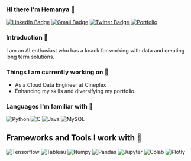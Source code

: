 ### Hi there I'm Hemanya 👋

[![LinkedIn Badge](https://img.shields.io/badge/LinkedIn-0077B5?style=for-the-badge&logo=linkedin&logoColor=white)](https://www.linkedin.com/in/hemanya-arora/)                                                           [![Gmail Badge](https://img.shields.io/badge/Gmail-D14836?style=for-the-badge&logo=gmail&logoColor=white)](mailto:hemanya5@my.yorku.ca)                                                           [![Twitter Badge](https://img.shields.io/badge/Twitter-1DA1F2?style=for-the-badge&logo=twitter&logoColor=white)](https://twitter.com/AroraHemanya)                                      [![Portfolio](https://img.shields.io/badge/Portfolio-green?style=for-the-badge&labelColor=green)](https://hemanya-arora.herokuapp.com/)


### Introduction 🚀
I am an AI enthusiast who has a knack for working with data and creating long term solutions.

### Things I am currently working on 🔭
- As a Cloud Data Engineer at Cineplex
- Enhancing my skills and diversifying my portfolio.

### Languages I'm familiar with 🤔
<div id = "badges1">
    <img src="https://img.shields.io/badge/Python-3776AB?style=for-the-badge&logo=python&logoColor=white" alt="Python"/>
    <img src="https://img.shields.io/badge/C-00599C?style=for-the-badge&logo=c&logoColor=white" alt="C"/>
    <img src="https://img.shields.io/badge/Java-ED8B00?style=for-the-badge&logo=java&logoColor=white" alt="Java"/>
    <img src="https://img.shields.io/badge/MySQL-00000F?style=for-the-badge&logo=mysql&logoColor=white" alt="MySQL"/>
</div>


## Frameworks and Tools I work with 🌱
<div id = "badges2">
    <img src="https://img.shields.io/badge/TensorFlow-FF6F00?style=for-the-badge&logo=tensorflow&logoColor=white" alt="Tensorflow"/>
    <img src="https://img.shields.io/badge/Tableau-E97627?style=for-the-badge&logo=Tableau&logoColor=white" alt="Tableau"/>
    <img src="https://img.shields.io/badge/Numpy-777BB4?style=for-the-badge&logo=numpy&logoColor=white" alt="Numpy"/>
    <img src="https://img.shields.io/badge/Pandas-2C2D72?style=for-the-badge&logo=pandas&logoColor=white" alt="Pandas"/>
    <img src="https://img.shields.io/badge/Jupyter-F37626.svg?&style=for-the-badge&logo=Jupyter&logoColor=white" alt="Jupyter"/>
    <img src="https://img.shields.io/badge/Colab-F9AB00?style=for-the-badge&logo=googlecolab&color=525252" alt="Colab"/>
    <img src="https://img.shields.io/badge/Plotly-239120?style=for-the-badge&logo=plotly&logoColor=white" alt="Plotly"/>
</div>



                             

